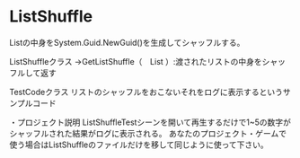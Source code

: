 # ListShuffle

Listの中身をSystem.Guid.NewGuid()を生成してシャッフルする。

ListShuffleクラス
→GetListShuffle（　List<int> ）:渡されたリストの中身をシャッフルして返す
  
TestCodeクラス
リストのシャッフルをおこないそれをログに表示するというサンプルコード

・プロジェクト説明
ListShuffleTestシーンを開いて再生するだけで1~5の数字がシャッフルされた結果がログに表示される。
あなたのプロジェクト・ゲームで使う場合はListShuffleのファイルだけを移して同じように使って下さい。
